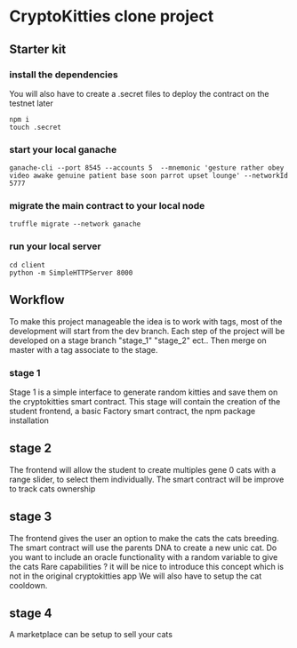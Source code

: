 # CryptoKitties clone project

## Starter kit

### install the dependencies

You will also have to create a .secret files to deploy the contract on the testnet later

```
npm i
touch .secret
```

### start your local ganache

```
ganache-cli --port 8545 --accounts 5  --mnemonic 'gesture rather obey video awake genuine patient base soon parrot upset lounge' --networkId 5777
```

### migrate the main contract to your local node

```
truffle migrate --network ganache
```

### run your local server

```
cd client
python -m SimpleHTTPServer 8000
```

## Workflow

To make this project manageable the idea is to work with tags, most of the development will start from the dev branch.
Each step of the project will be developed on a stage branch "stage_1" "stage_2" ect.. Then merge on master with a tag associate to the stage.

### stage 1

Stage 1 is a simple interface to generate random kitties and save them on the cryptokitties smart contract.
This stage will contain the creation of the student frontend, a basic Factory smart contract, the npm package installation

## stage 2

The frontend will allow the student to create multiples gene 0 cats with a range slider, to select them individually.
The smart contract will be improve to track cats ownership

## stage 3

The frontend gives the user an option to make the cats the cats breeding.
The smart contract will use the parents DNA to create a new unic cat.
Do you want to include an oracle functionality with a random variable to give the cats Rare capabilities ?
it will be nice to introduce this concept which is not in the original cryptokitties app
We will also have to setup the cat cooldown.

## stage 4

A marketplace can be setup to sell your cats
